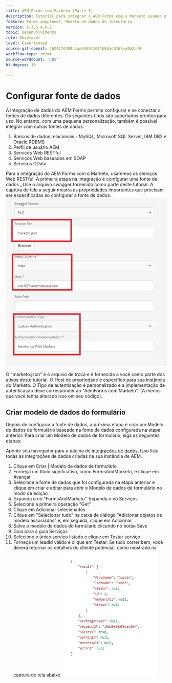 ```yaml
---
title: AEM Forms com Marketo (Parte 3)
description: Tutorial para integrar o AEM Forms com o Marketo usando o Modelo de dados de formulário AEM Forms.
feature: Forms adaptável, Modelo de dados de formulário
version: 6.3,6.4,6.5
topic: Desenvolvimento
role: Developer
level: Experienced
source-git-commit: 462417d384c4aa5d99110f1b8dadd165ea9b2a49
workflow-type: tm+mt
source-wordcount: '385'
ht-degree: 1%

---
```



# Configurar fonte de dados

A Integração de dados do AEM Forms permite configurar e se conectar a fontes de dados diferentes. Os seguintes tipos são suportados prontos para uso. No entanto, com uma pequena personalização, também é possível integrar com outras fontes de dados.

1. Bancos de dados relacionais - MySQL, Microsoft SQL Server, IBM DB2 e Oracle RDBMS
1. Perfil de usuário AEM
1. Serviços Web RESTful
1. Serviços Web baseados em SOAP
1. Serviços OData

Para a integração do AEM Forms com o Marketo, usaremos os serviços Web RESTful. A primeira etapa na integração é configurar uma fonte de dados [.](https://helpx.adobe.com/experience-manager/6-4/forms/using/configure-data-sources.html#ConfigureRESTfulwebservices) Use o arquivo swagger fornecido como parte deste tutorial. A captura de tela a seguir mostra as propriedades importantes que precisam ser especificadas ao configurar a fonte de dados.
![datasource](assets/datasource.jfif)

O &quot;marketo.json&quot; é o arquivo de troca e é fornecido a você como parte dos ativos deste tutorial.
O Host de propriedade é específico para sua instância do Marketo.
O Tipo de autenticação é personalizado e a Implementação de autenticação deve corresponder ao &quot;AemForms com Marketo&quot;. (A menos que você tenha alterado isso em seu código).

## Criar modelo de dados do formulário

Depois de configurar a fonte de dados, a próxima etapa é criar um Modelo de dados de formulário baseado na fonte de dados configurada na etapa anterior. Para criar um Modelo de dados de formulário, siga as seguintes etapas:

Aponte seu navegador para a página de [integrações de dados.](http://localhost:4502/aem/forms.html/content/dam/formsanddocuments-fdm) Isso lista todas as integrações de dados criadas na sua instância de AEM.

1. Clique em Criar | Modelo de dados de formulário
1. Forneça um título significativo, como FormsAndMarketo, e clique em Avançar
1. Selecione a fonte de dados que foi configurada na etapa anterior e clique em criar e editar para abrir o Modelo de dados de formulário no modo de edição
1. Expanda o nó &quot;FormsAndMarketo&quot;. Expanda o nó Serviços
1. Selecione a primeira operação &quot;Get&quot;
1. Clique em Adicionar selecionados
1. Clique em &quot;Selecionar tudo&quot; na caixa de diálogo &quot;Adicionar objetos de modelo associados&quot; e, em seguida, clique em Adicionar
1. Salve o modelo de dados do formulário clicando no botão Save
1. Guia para a guia Serviços
1. Selecione o único serviço listado e clique em Testar serviço
1. Forneça um leadId válido e clique em Testar. Se tudo correr bem, você deverá retornar os detalhes do cliente potencial, como mostrado na captura de tela abaixo
   ![resultados dos testes](assets/testresults.jfif)
